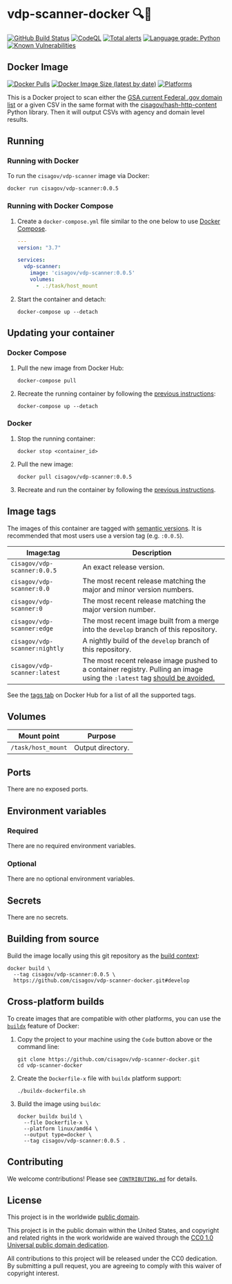 # vdp-scanner-docker 🔍📄 #

[![GitHub Build Status](https://github.com/cisagov/vdp-scanner-docker/workflows/build/badge.svg)](https://github.com/cisagov/vdp-scanner-docker/actions/workflows/build.yml)
[![CodeQL](https://github.com/cisagov/vdp-scanner-docker/workflows/CodeQL/badge.svg)](https://github.com/cisagov/vdp-scanner-docker/actions/workflows/codeql-analysis.yml)
[![Total alerts](https://img.shields.io/lgtm/alerts/g/cisagov/vdp-scanner-docker.svg?logo=lgtm&logoWidth=18)](https://lgtm.com/projects/g/cisagov/vdp-scanner-docker/alerts/)
[![Language grade: Python](https://img.shields.io/lgtm/grade/python/g/cisagov/vdp-scanner-docker.svg?logo=lgtm&logoWidth=18)](https://lgtm.com/projects/g/cisagov/vdp-scanner-docker/context:python)
[![Known Vulnerabilities](https://snyk.io/test/github/cisagov/vdp-scanner-docker/badge.svg)](https://snyk.io/test/github/cisagov/vdp-scanner-docker)

## Docker Image ##

[![Docker Pulls](https://img.shields.io/docker/pulls/cisagov/vdp-scanner)](https://hub.docker.com/r/cisagov/vdp-scanner)
[![Docker Image Size (latest by date)](https://img.shields.io/docker/image-size/cisagov/vdp-scanner)](https://hub.docker.com/r/cisagov/vdp-scanner)
[![Platforms](https://img.shields.io/badge/platforms-amd64%20%7C%20arm%2Fv7%20%7C%20arm64-blue)](https://hub.docker.com/r/cisagov/vdp-scanner/tags)

This is a Docker project to scan either the
[GSA current Federal .gov domain list](https://github.com/GSA/data/blob/master/dotgov-domains/current-federal.csv)
or a given CSV in the same format with the
[cisagov/hash-http-content](https://github.com/cisagov/hash-http-content)
Python library. Then it will output CSVs with agency and domain level results.

## Running ##

### Running with Docker ###

To run the `cisagov/vdp-scanner` image via Docker:

```console
docker run cisagov/vdp-scanner:0.0.5
```

### Running with Docker Compose ###

1. Create a `docker-compose.yml` file similar to the one below to use [Docker Compose](https://docs.docker.com/compose/).

    ```yaml
    ---
    version: "3.7"

    services:
      vdp-scanner:
        image: 'cisagov/vdp-scanner:0.0.5'
        volumes:
          - .:/task/host_mount
    ```

1. Start the container and detach:

    ```console
    docker-compose up --detach
    ```

## Updating your container ##

### Docker Compose ###

1. Pull the new image from Docker Hub:

    ```console
    docker-compose pull
    ```

1. Recreate the running container by following the [previous instructions](#running-with-docker-compose):

    ```console
    docker-compose up --detach
    ```

### Docker ###

1. Stop the running container:

    ```console
    docker stop <container_id>
    ```

1. Pull the new image:

    ```console
    docker pull cisagov/vdp-scanner:0.0.5
    ```

1. Recreate and run the container by following the [previous instructions](#running-with-docker).

## Image tags ##

The images of this container are tagged with
[semantic versions](https://semver.org).  It is recommended that most users use
a version tag (e.g. `:0.0.5`).

| Image:tag | Description |
|-----------|-------------|
|`cisagov/vdp-scanner:0.0.5`| An exact release version. |
|`cisagov/vdp-scanner:0.0`| The most recent release matching the major and minor version numbers. |
|`cisagov/vdp-scanner:0`| The most recent release matching the major version number. |
|`cisagov/vdp-scanner:edge` | The most recent image built from a merge into the `develop` branch of this repository. |
|`cisagov/vdp-scanner:nightly` | A nightly build of the `develop` branch of this repository. |
|`cisagov/vdp-scanner:latest`| The most recent release image pushed to a container registry.  Pulling an image using the `:latest` tag [should be avoided.](https://vsupalov.com/docker-latest-tag/) |

See the [tags tab](https://hub.docker.com/r/cisagov/vdp-scanner/tags) on Docker
Hub for a list of all the supported tags.

## Volumes ##

| Mount point | Purpose |
|-------------|---------|
| `/task/host_mount`  | Output directory.  |

## Ports ##

There are no exposed ports.

<!--
The following ports are exposed by this container:

| Port | Purpose        |
|------|----------------|
| Port Number | Describe its purpose. |
-->

## Environment variables ##

### Required ###

There are no required environment variables.

<!--
| Name  | Purpose | Default |
|-------|---------|---------|
| `REQUIRED_VARIABLE` | Describe its purpose. | `null` |
-->

### Optional ###

There are no optional environment variables.

<!--
| Name  | Purpose | Default |
|-------|---------|---------|
| `OPTIONAL_VARIABLE` | Describe its purpose. | `null` |
-->

## Secrets ##

There are no secrets.

<!--
| Filename     | Purpose |
|--------------|---------|
| `filename.ext` | Describe its purpose. |
-->

## Building from source ##

Build the image locally using this git repository as the [build context](https://docs.docker.com/engine/reference/commandline/build/#git-repositories):

```console
docker build \
  --tag cisagov/vdp-scanner:0.0.5 \
  https://github.com/cisagov/vdp-scanner-docker.git#develop
```

## Cross-platform builds ##

To create images that are compatible with other platforms, you can use the
[`buildx`](https://docs.docker.com/buildx/working-with-buildx/) feature of
Docker:

1. Copy the project to your machine using the `Code` button above
   or the command line:

    ```console
    git clone https://github.com/cisagov/vdp-scanner-docker.git
    cd vdp-scanner-docker
    ```

1. Create the `Dockerfile-x` file with `buildx` platform support:

    ```console
    ./buildx-dockerfile.sh
    ```

1. Build the image using `buildx`:

    ```console
    docker buildx build \
      --file Dockerfile-x \
      --platform linux/amd64 \
      --output type=docker \
      --tag cisagov/vdp-scanner:0.0.5 .
    ```

## Contributing ##

We welcome contributions!  Please see [`CONTRIBUTING.md`](CONTRIBUTING.md) for
details.

## License ##

This project is in the worldwide [public domain](LICENSE).

This project is in the public domain within the United States, and
copyright and related rights in the work worldwide are waived through
the [CC0 1.0 Universal public domain
dedication](https://creativecommons.org/publicdomain/zero/1.0/).

All contributions to this project will be released under the CC0
dedication. By submitting a pull request, you are agreeing to comply
with this waiver of copyright interest.
